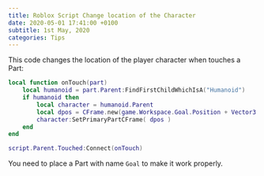 ```yaml
---
title: Roblox Script Change location of the Character
date: 2020-05-01 17:41:00 +0100
subtitle: 1st May, 2020
categories: Tips
---
```


This code changes the location of the player character when touches a Part:

```lua
local function onTouch(part)
	local humanoid = part.Parent:FindFirstChildWhichIsA("Humanoid")
	if humanoid then
		local character = humanoid.Parent
		local dpos = CFrame.new(game.Workspace.Goal.Position + Vector3.new(0,20,0))
		character:SetPrimaryPartCFrame( dpos )
	end
end

script.Parent.Touched:Connect(onTouch)
```

You need to place a Part with name `Goal` to make it work properly. 